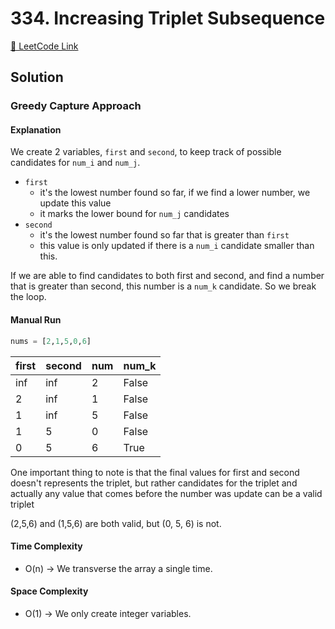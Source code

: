 # 334. Increasing Triplet Subsequence

[🔗 LeetCode Link](https://leetcode.com/problems/increasing-triplet-subsequence/description/)

## Solution

### Greedy Capture Approach

#### Explanation

We create 2 variables, `first` and `second`, to keep track of possible candidates for `num_i` and `num_j`.

- `first`
  - it's the lowest number found so far, if we find a lower number, we update this value
  - it marks the lower bound for `num_j` candidates
- `second` 
  - it's the lowest number found so far that is greater than `first`
  - this value is only updated if there is a `num_i` candidate smaller than this.

If we are able to find candidates to both first and second,
and find a number that is greater than second, this number is a `num_k` candidate.
So we break the loop.

#### Manual Run

```python
nums = [2,1,5,0,6]
```

first | second | num | num_k
--- | --- | --- | ---
inf | inf | 2   | False
2   | inf | 1   | False
1   | inf | 5   | False
1   | 5   | 0   | False
0   | 5   | 6   | True

One important thing to note is that the final values for first and second
doesn't represents the triplet, but rather candidates for the triplet
and actually any value that comes before the number was update can be a valid triplet

(2,5,6) and (1,5,6) are both valid, but (0, 5, 6) is not.

#### Time Complexity

- O(n) -> We transverse the array a single time.

#### Space Complexity

- O(1) -> We only create integer variables.
